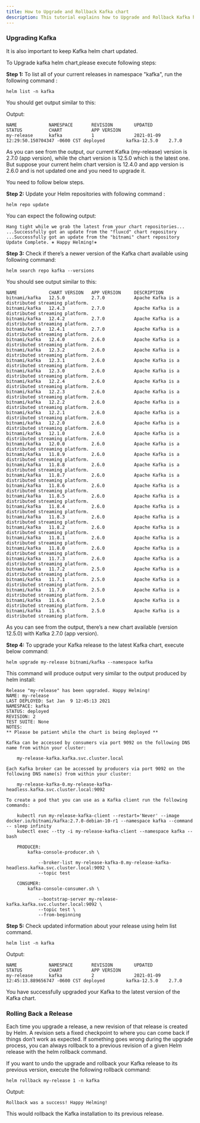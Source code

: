 ```yaml
---
title: How to Upgrade and Rollback Kafka chart 
description: This tutorial explains how to Upgrade and Rollback Kafka helm chart
---
```




### Upgrading Kafka

It is also important to keep Kafka helm chart updated. 

To Upgrade kafka helm chart,please execute following steps:

**Step 1:** To list all of your current releases in namespace "kafka", run the following command :

```execute
helm list -n kafka
```
You should get output similar to this:

Output:
```
NAME            NAMESPACE       REVISION        UPDATED                                 STATUS          CHART           APP VERSION
my-release      kafka           1               2021-01-09 12:29:50.150704347 -0600 CST deployed        kafka-12.5.0    2.7.0  
```

As you can see from the output, our current Kafka (my-release) version is 2.7.0 (app version), while the chart version is 12.5.0 which is the latest one.
But suppose your current helm chart version is 12.4.0 and app version is 2.6.0 and is not updated one and you need to upgrade it. 

You need to follow below steps.

**Step 2:** Update your Helm repositories with following command :

```execute
helm repo update 
```

You can expect the following output:

```output
Hang tight while we grab the latest from your chart repositories...
...Successfully got an update from the "fluxcd" chart repository
...Successfully got an update from the "bitnami" chart repository
Update Complete. ⎈ Happy Helming!⎈
```

**Step 3:** Check if there’s a newer version of the Kafka chart available using following command:

```execute
helm search repo kafka --versions
```

You should see output similar to this:

```
NAME            CHART VERSION   APP VERSION     DESCRIPTION
bitnami/kafka   12.5.0          2.7.0           Apache Kafka is a distributed streaming platform.
bitnami/kafka   12.4.3          2.7.0           Apache Kafka is a distributed streaming platform.
bitnami/kafka   12.4.2          2.7.0           Apache Kafka is a distributed streaming platform.
bitnami/kafka   12.4.1          2.7.0           Apache Kafka is a distributed streaming platform.
bitnami/kafka   12.4.0          2.6.0           Apache Kafka is a distributed streaming platform.
bitnami/kafka   12.3.2          2.6.0           Apache Kafka is a distributed streaming platform.
bitnami/kafka   12.3.1          2.6.0           Apache Kafka is a distributed streaming platform.
bitnami/kafka   12.3.0          2.6.0           Apache Kafka is a distributed streaming platform.
bitnami/kafka   12.2.4          2.6.0           Apache Kafka is a distributed streaming platform.
bitnami/kafka   12.2.3          2.6.0           Apache Kafka is a distributed streaming platform.
bitnami/kafka   12.2.2          2.6.0           Apache Kafka is a distributed streaming platform.
bitnami/kafka   12.2.1          2.6.0           Apache Kafka is a distributed streaming platform.
bitnami/kafka   12.2.0          2.6.0           Apache Kafka is a distributed streaming platform.
bitnami/kafka   12.1.0          2.6.0           Apache Kafka is a distributed streaming platform.
bitnami/kafka   12.0.0          2.6.0           Apache Kafka is a distributed streaming platform.
bitnami/kafka   11.8.9          2.6.0           Apache Kafka is a distributed streaming platform.
bitnami/kafka   11.8.8          2.6.0           Apache Kafka is a distributed streaming platform.
bitnami/kafka   11.8.7          2.6.0           Apache Kafka is a distributed streaming platform.
bitnami/kafka   11.8.6          2.6.0           Apache Kafka is a distributed streaming platform.
bitnami/kafka   11.8.5          2.6.0           Apache Kafka is a distributed streaming platform.
bitnami/kafka   11.8.4          2.6.0           Apache Kafka is a distributed streaming platform.
bitnami/kafka   11.8.3          2.6.0           Apache Kafka is a distributed streaming platform.
bitnami/kafka   11.8.2          2.6.0           Apache Kafka is a distributed streaming platform.
bitnami/kafka   11.8.1          2.6.0           Apache Kafka is a distributed streaming platform.
bitnami/kafka   11.8.0          2.6.0           Apache Kafka is a distributed streaming platform.
bitnami/kafka   11.7.3          2.6.0           Apache Kafka is a distributed streaming platform.
bitnami/kafka   11.7.2          2.5.0           Apache Kafka is a distributed streaming platform.
bitnami/kafka   11.7.1          2.5.0           Apache Kafka is a distributed streaming platform.
bitnami/kafka   11.7.0          2.5.0           Apache Kafka is a distributed streaming platform.
bitnami/kafka   11.6.6          2.5.0           Apache Kafka is a distributed streaming platform.
bitnami/kafka   11.6.5          2.5.0           Apache Kafka is a distributed streaming platform.
```

As you can see from the output, there’s a new chart available (version 12.5.0) with Kafka 2.7.0 (app version). 

**Step 4:** To upgrade your Kafka release to the latest Kafka chart, execute below command:

```execute
helm upgrade my-release bitnami/kafka --namespace kafka
```

This command will produce output very similar to the output produced by helm install:

```output
Release "my-release" has been upgraded. Happy Helming!
NAME: my-release
LAST DEPLOYED: Sat Jan  9 12:45:13 2021
NAMESPACE: kafka
STATUS: deployed
REVISION: 2
TEST SUITE: None
NOTES:
** Please be patient while the chart is being deployed **

Kafka can be accessed by consumers via port 9092 on the following DNS name from within your cluster:

    my-release-kafka.kafka.svc.cluster.local

Each Kafka broker can be accessed by producers via port 9092 on the following DNS name(s) from within your cluster:

    my-release-kafka-0.my-release-kafka-headless.kafka.svc.cluster.local:9092

To create a pod that you can use as a Kafka client run the following commands:

    kubectl run my-release-kafka-client --restart='Never' --image docker.io/bitnami/kafka:2.7.0-debian-10-r1 --namespace kafka --command -- sleep infinity
    kubectl exec --tty -i my-release-kafka-client --namespace kafka -- bash

    PRODUCER:
        kafka-console-producer.sh \

            --broker-list my-release-kafka-0.my-release-kafka-headless.kafka.svc.cluster.local:9092 \
            --topic test

    CONSUMER:
        kafka-console-consumer.sh \

            --bootstrap-server my-release-kafka.kafka.svc.cluster.local:9092 \
            --topic test \
            --from-beginning
```

**Step 5:** Check updated information about your release using helm list command.

```execute
helm list -n kafka
```

Output:
```
NAME            NAMESPACE       REVISION        UPDATED                                 STATUS          CHART           APP VERSION
my-release      kafka           2               2021-01-09 12:45:13.889656747 -0600 CST deployed        kafka-12.5.0    2.7.0
```

You have successfully upgraded your Kafka to the latest version of the Kafka chart.


### Rolling Back a Release

Each time you upgrade a release, a new revision of that release is created by Helm. A revision sets a fixed checkpoint to where you can come back if things don’t work as expected. 
If something goes wrong during the upgrade process, you can always rollback to a previous revision of a given Helm release with the helm rollback command.


If you want to undo the upgrade and rollback your Kafka release to its previous version, execute the following rollback command:

```execute
helm rollback my-release 1 -n kafka
```

Output:

```output
Rollback was a success! Happy Helming!
```

This would rollback the Kafka installation to its previous release. 
